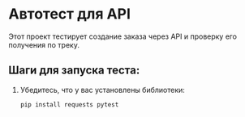 # Автотест для API

Этот проект тестирует создание заказа через API и проверку его получения по треку.

## Шаги для запуска теста:

1. Убедитесь, что у вас установлены библиотеки:
   ```bash
   pip install requests pytest
